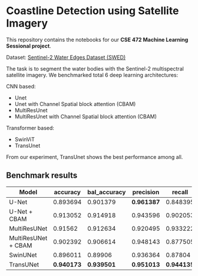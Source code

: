 # Coastline Detection using Satellite Imagery 

This repository contains the notebooks for our **CSE 472 Machine Learning Sessional project**.

Dataset: [Sentinel-2 Water Edges Dataset (SWED)](https://openmldata.ukho.gov.uk/)

The task is to segment the water bodies with the Sentinel-2 multispectral satellite imagery. We benchmarked total 6 deep learning architectures:

CNN based:
 * Unet
 * Unet with Channel Spatial block attention (CBAM)
 * MultiResUnet
 * MultiResUnet with Channel Spatial block attention (CBAM)
   
Transformer based:
 * SwinViT
 * TransUnet

From our experiment, TransUnet shows the best performance among all.

Benchmark results
---

| Model                    | accuracy  | bal_accuracy | precision | recall   | f1_score | jaccard_index | cohen_kappa | mcc      |
|--------------------------|-----------|--------------|-----------|----------|----------|---------------|-------------|----------|
| U-Net                   | 0.893694  | 0.901379     | **0.961387**  | 0.848395 | 0.901364 | 0.820439      | 0.787065    | 0.794313 |
| U-Net + CBAM             | 0.913052  | 0.914918     | 0.943596  | 0.902053 | 0.922357 | 0.855902      | 0.823685    | 0.824763 |
| MultiResUNet            | 0.91562   | 0.912634     | 0.920495  | 0.933222 | 0.926815 | 0.863611      | 0.827209    | 0.827318 |
| MultiResUNet + CBAM      | 0.902392  | 0.906614     | 0.948143  | 0.877505 | 0.911457 | 0.837319      | 0.803077    | 0.806067 |
| SwinUNet                | 0.896011  | 0.89906      | 0.936364  | 0.87804  | 0.906264 | 0.828596      | 0.789775    | 0.791835 |
| TransUNet               | **0.940173** | **0.939501** | **0.951013**  | **0.944135** | **0.947562** | **0.900349**      | **0.877924**    | **0.877956** |